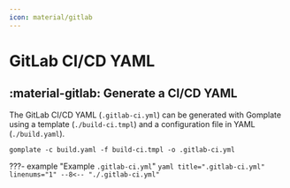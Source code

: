 ```yaml
---
icon: material/gitlab
---
```


# GitLab CI/CD YAML

## :material-gitlab: Generate a CI/CD YAML

The GitLab CI/CD YAML (`.gitlab-ci.yml`) can be generated with Gomplate using a template (`./build-ci.tmpl`) and a configuration file in YAML (`./build.yaml`).

```shell
gomplate -c build.yaml -f build-ci.tmpl -o .gitlab-ci.yml
```

???- example "Example `.gitlab-ci.yml`"
    ```yaml title=".gitlab-ci.yml" linenums="1"
    --8<-- "./.gitlab-ci.yml"
    ```
